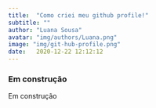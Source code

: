 ```yaml
---
title:  "Como criei meu github profile!"
subtitle: ""
author: "Luana Sousa"
avatar: "img/authors/Luana.png"
image: "img/git-hub-profile.png"
date:   2020-12-22 12:12:12
---
```


### Em construção
Em construção